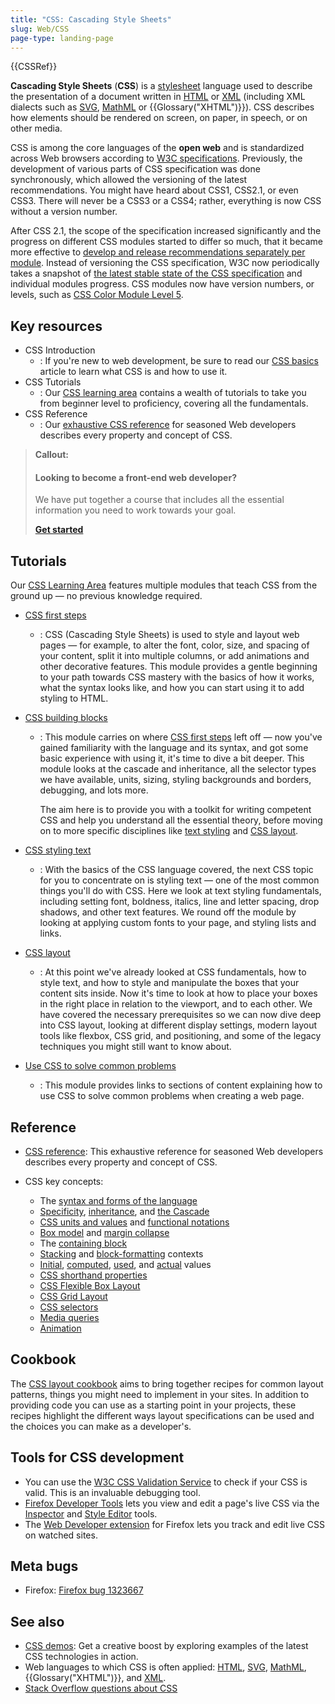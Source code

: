 ```yaml
---
title: "CSS: Cascading Style Sheets"
slug: Web/CSS
page-type: landing-page
---
```


{{CSSRef}}

**Cascading Style Sheets** (**CSS**) is a [stylesheet](/en-US/docs/Web/API/StyleSheet) language used to describe the presentation of a document written in [HTML](/en-US/docs/Web/HTML) or [XML](/en-US/docs/Web/XML/XML_introduction) (including XML dialects such as [SVG](/en-US/docs/Web/SVG), [MathML](/en-US/docs/Web/MathML) or {{Glossary("XHTML")}}). CSS describes how elements should be rendered on screen, on paper, in speech, or on other media.

CSS is among the core languages of the **open web** and is standardized across Web browsers according to [W3C specifications](https://www.w3.org/Style/CSS/#specs). Previously, the development of various parts of CSS specification was done synchronously, which allowed the versioning of the latest recommendations. You might have heard about CSS1, CSS2.1, or even CSS3. There will never be a CSS3 or a CSS4; rather, everything is now CSS without a version number.

After CSS 2.1, the scope of the specification increased significantly and the progress on different CSS modules started to differ so much, that it became more effective to [develop and release recommendations separately per module](https://www.w3.org/Style/CSS/current-work). Instead of versioning the CSS specification, W3C now periodically takes a snapshot of [the latest stable state of the CSS specification](https://www.w3.org/TR/css/) and individual modules progress. CSS modules now have version numbers, or levels, such as [CSS Color Module Level 5](https://drafts.csswg.org/css-color-5/).

## Key resources

- CSS Introduction
  - : If you're new to web development, be sure to read our [CSS basics](/en-US/docs/Learn/Getting_started_with_the_web/CSS_basics) article to learn what CSS is and how to use it.
- CSS Tutorials
  - : Our [CSS learning area](/en-US/docs/Learn/CSS) contains a wealth of tutorials to take you from beginner level to proficiency, covering all the fundamentals.
- CSS Reference
  - : Our [exhaustive CSS reference](/en-US/docs/Web/CSS/Reference) for seasoned Web developers describes every property and concept of CSS.

> **Callout:**
>
> #### Looking to become a front-end web developer?
>
> We have put together a course that includes all the essential information you need to
> work towards your goal.
>
> [**Get started**](/en-US/docs/Learn/Front-end_web_developer)

## Tutorials

Our [CSS Learning Area](/en-US/docs/Learn/CSS) features multiple modules that teach CSS from the ground up — no previous knowledge required.

- [CSS first steps](/en-US/docs/Learn/CSS/First_steps)
  - : CSS (Cascading Style Sheets) is used to style and layout web pages — for example, to alter the font, color, size, and spacing of your content, split it into multiple columns, or add animations and other decorative features. This module provides a gentle beginning to your path towards CSS mastery with the basics of how it works, what the syntax looks like, and how you can start using it to add styling to HTML.
- [CSS building blocks](/en-US/docs/Learn/CSS/Building_blocks)

  - : This module carries on where [CSS first steps](/en-US/docs/Learn/CSS/First_steps) left off — now you've gained familiarity with the language and its syntax, and got some basic experience with using it, it's time to dive a bit deeper. This module looks at the cascade and inheritance, all the selector types we have available, units, sizing, styling backgrounds and borders, debugging, and lots more.

    The aim here is to provide you with a toolkit for writing competent CSS and help you understand all the essential theory, before moving on to more specific disciplines like [text styling](/en-US/docs/Learn/CSS/Styling_text) and [CSS layout](/en-US/docs/Learn/CSS/CSS_layout).

- [CSS styling text](/en-US/docs/Learn/CSS/Styling_text)
  - : With the basics of the CSS language covered, the next CSS topic for you to concentrate on is styling text — one of the most common things you'll do with CSS. Here we look at text styling fundamentals, including setting font, boldness, italics, line and letter spacing, drop shadows, and other text features. We round off the module by looking at applying custom fonts to your page, and styling lists and links.
- [CSS layout](/en-US/docs/Learn/CSS/CSS_layout)
  - : At this point we've already looked at CSS fundamentals, how to style text, and how to style and manipulate the boxes that your content sits inside. Now it's time to look at how to place your boxes in the right place in relation to the viewport, and to each other. We have covered the necessary prerequisites so we can now dive deep into CSS layout, looking at different display settings, modern layout tools like flexbox, CSS grid, and positioning, and some of the legacy techniques you might still want to know about.
- [Use CSS to solve common problems](/en-US/docs/Learn/CSS/Howto)
  - : This module provides links to sections of content explaining how to use CSS to solve common problems when creating a web page.

## Reference

- [CSS reference](/en-US/docs/Web/CSS/Reference): This exhaustive reference for seasoned Web developers describes every property and concept of CSS.
- CSS key concepts:

  - The [syntax and forms of the language](/en-US/docs/Web/CSS/Syntax)
  - [Specificity](/en-US/docs/Web/CSS/Specificity), [inheritance](/en-US/docs/Web/CSS/Inheritance), and [the Cascade](/en-US/docs/Web/CSS/Cascade)
  - [CSS units and values](/en-US/docs/Web/CSS/CSS_Values_and_Units) and [functional notations](/en-US/docs/Web/CSS/CSS_Functions)
  - [Box model](/en-US/docs/Web/CSS/CSS_box_model/Introduction_to_the_CSS_box_model) and [margin collapse](/en-US/docs/Web/CSS/CSS_box_model/Mastering_margin_collapsing)
  - The [containing block](/en-US/docs/Web/CSS/Containing_block)
  - [Stacking](/en-US/docs/Web/CSS/CSS_positioned_layout/Understanding_z-index/Stacking_context) and [block-formatting](/en-US/docs/Web/Guide/CSS/Block_formatting_context) contexts
  - [Initial](/en-US/docs/Web/CSS/initial_value), [computed](/en-US/docs/Web/CSS/computed_value), [used](/en-US/docs/Web/CSS/used_value), and [actual](/en-US/docs/Web/CSS/actual_value) values
  - [CSS shorthand properties](/en-US/docs/Web/CSS/Shorthand_properties)
  - [CSS Flexible Box Layout](/en-US/docs/Web/CSS/CSS_flexible_box_layout)
  - [CSS Grid Layout](/en-US/docs/Web/CSS/CSS_grid_layout)
  - [CSS selectors](/en-US/docs/Web/CSS/CSS_selectors)
  - [Media queries](/en-US/docs/Web/CSS/CSS_media_queries)
  - [Animation](/en-US/docs/Web/CSS/animation)

## Cookbook

The [CSS layout cookbook](/en-US/docs/Web/CSS/Layout_cookbook) aims to bring together recipes for common layout patterns, things you might need to implement in your sites. In addition to providing code you can use as a starting point in your projects, these recipes highlight the different ways layout specifications can be used and the choices you can make as a developer's.
## Tools for CSS development

- You can use the [W3C CSS Validation Service](https://jigsaw.w3.org/css-validator/) to check if your CSS is valid. This is an invaluable debugging tool.
- [Firefox Developer Tools](https://firefox-source-docs.mozilla.org/devtools-user/index.html) lets you view and edit a page's live CSS via the [Inspector](https://firefox-source-docs.mozilla.org/devtools-user/page_inspector/index.html) and [Style Editor](https://firefox-source-docs.mozilla.org/devtools-user/style_editor/index.html) tools.
- The [Web Developer extension](https://addons.mozilla.org/en-US/firefox/addon/web-developer/) for Firefox lets you track and edit live CSS on watched sites.

## Meta bugs

- Firefox: [Firefox bug 1323667](https://bugzil.la/1323667)

## See also

- [CSS demos](/en-US/docs/Web/Demos#css): Get a creative boost by exploring examples of the latest CSS technologies in action.
- Web languages to which CSS is often applied: [HTML](/en-US/docs/Web/HTML), [SVG](/en-US/docs/Web/SVG), [MathML](/en-US/docs/Web/MathML), {{Glossary("XHTML")}}, and [XML](/en-US/docs/Web/XML/XML_introduction).
- [Stack Overflow questions about CSS](https://stackoverflow.com/questions/tagged/css)

